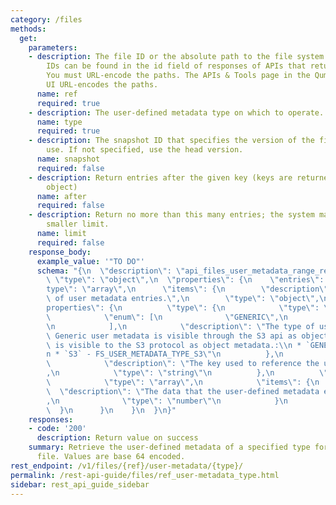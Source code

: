```yaml
---
category: /files
methods:
  get:
    parameters:
    - description: The file ID or the absolute path to the file system object. File
        IDs can be found in the id field of responses of APIs that return file attributes.
        You must URL-encode the paths. The APIs & Tools page in the Qumulo Core Web
        UI URL-encodes the paths.
      name: ref
      required: true
    - description: The user-defined metadata type on which to operate.
      name: type
      required: true
    - description: The snapshot ID that specifies the version of the filesystem to
        use. If not specified, use the head version.
      name: snapshot
      required: false
    - description: Return entries after the given key (keys are returned in the paging
        object)
      name: after
      required: false
    - description: Return no more than this many entries; the system may choose a
        smaller limit.
      name: limit
      required: false
    response_body:
      example_value: '"TO DO"'
      schema: "{\n  \"description\": \"api_files_user_metadata_range_result\",\n \
        \ \"type\": \"object\",\n  \"properties\": {\n    \"entries\": {\n      \"\
        type\": \"array\",\n      \"items\": {\n        \"description\": \"The list\
        \ of user metadata entries.\",\n        \"type\": \"object\",\n        \"\
        properties\": {\n          \"type\": {\n            \"type\": \"string\",\n\
        \            \"enum\": [\n              \"GENERIC\",\n              \"S3\"\
        \n            ],\n            \"description\": \"The type of user metadata.\
        \ Generic user metadata is visible through the S3 api as object tags. S3 metadata\
        \ is visible to the S3 protocol as object metadata.:\\n * `GENERIC` - FS_USER_METADATA_TYPE_GENERIC,\\\
        n * `S3` - FS_USER_METADATA_TYPE_S3\"\n          },\n          \"key\": {\n\
        \            \"description\": \"The key used to reference the user metadata.\"\
        ,\n            \"type\": \"string\"\n          },\n          \"value\": {\n\
        \            \"type\": \"array\",\n            \"items\": {\n            \
        \  \"description\": \"The data that the user-defined metadata entry stores.\"\
        ,\n              \"type\": \"number\"\n            }\n          }\n      \
        \  }\n      }\n    }\n  }\n}"
    responses:
    - code: '200'
      description: Return value on success
    summary: Retrieve the user-defined metadata of a specified type for the current
      file. Values are base 64 encoded.
rest_endpoint: /v1/files/{ref}/user-metadata/{type}/
permalink: /rest-api-guide/files/ref_user-metadata_type.html
sidebar: rest_api_guide_sidebar
---
```

